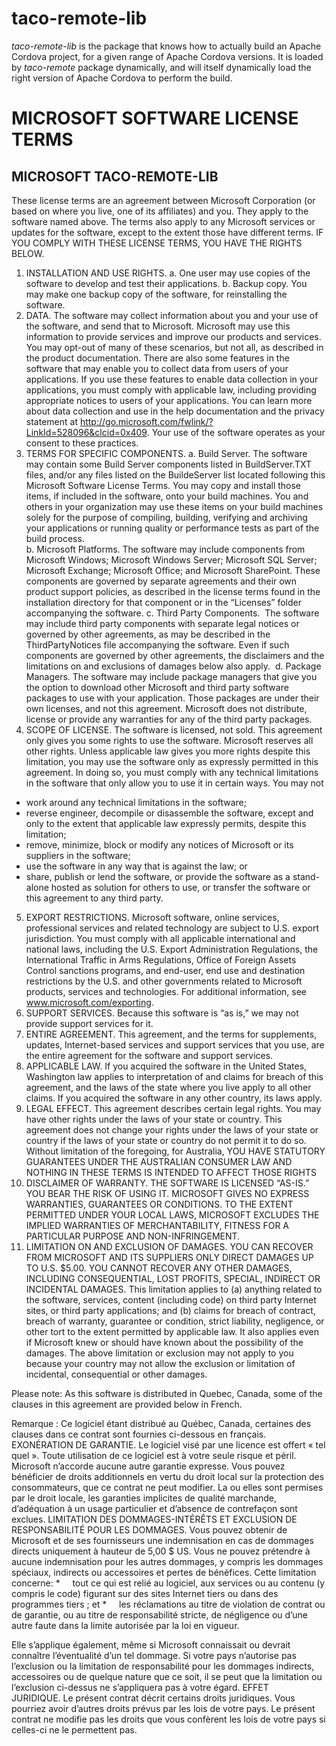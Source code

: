 # taco-remote-lib

*taco-remote-lib* is the package that knows how to actually build an Apache Cordova project, for a given range of Apache Cordova versions. It is loaded by *taco-remote* package dynamically, and will itself dynamically load the right version of Apache Cordova to perform the build.

# MICROSOFT SOFTWARE LICENSE TERMS
## MICROSOFT TACO-REMOTE-LIB 
These license terms are an agreement between Microsoft Corporation (or based on where you live, one of its affiliates) and you. They apply to the software named above. The terms also apply to any Microsoft services or updates for the software, except to the extent those have different terms.
IF YOU COMPLY WITH THESE LICENSE TERMS, YOU HAVE THE RIGHTS BELOW.
1. INSTALLATION AND USE RIGHTS. 
a. One user may use copies of the software to develop and test their applications.
b. Backup copy.  You may make one backup copy of the software, for reinstalling the software.
2. DATA.  The software may collect information about you and your use of the software, and send that to Microsoft. Microsoft may use this information to provide services and improve our products and services.  You may opt-out of many of these scenarios, but not all, as described in the product documentation.  There are also some features in the software that may enable you to collect data from users of your applications. If you use these features to enable data collection in your applications, you must comply with applicable law, including providing appropriate notices to users of your applications. You can learn more about data collection and use in the help documentation and the privacy statement at http://go.microsoft.com/fwlink/?LinkId=528096&clcid=0x409. Your use of the software operates as your consent to these practices.
3. TERMS FOR SPECIFIC COMPONENTS.
a. Build Server.  The software may contain some Build Server components listed in BuildServer.TXT files, and/or any files listed on the BuildeServer list located following this Microsoft Software License Terms.  You may copy and install those items, if included in the software, onto your build machines.  You and others in your organization may use these items on your build machines solely for the purpose of compiling, building, verifying and archiving your applications or running quality or performance tests as part of the build process.  
b. Microsoft Platforms.  The software may include components from Microsoft Windows; Microsoft Windows Server; Microsoft SQL Server; Microsoft Exchange; Microsoft Office; and Microsoft SharePoint. These components are governed by separate agreements and their own product support policies, as described in the license terms found in the installation directory for that component or in the “Licenses” folder accompanying the software.
c. Third Party Components.  The software may include third party components with separate legal notices or governed by other agreements, as may be described in the ThirdPartyNotices file accompanying the software. Even if such components are governed by other agreements, the disclaimers and the limitations on and exclusions of damages below also apply.  
d. Package Managers.  The software may include package managers that give you the option to download other Microsoft and third party software packages to use with your application. Those packages are under their own licenses, and not this agreement. Microsoft does not distribute, license or provide any warranties for any of the third party packages.
4. SCOPE OF LICENSE. The software is licensed, not sold. This agreement only gives you some rights to use the software. Microsoft reserves all other rights. Unless applicable law gives you more rights despite this limitation, you may use the software only as expressly permitted in this agreement. In doing so, you must comply with any technical limitations in the software that only allow you to use it in certain ways. You may not
  * work around any technical limitations in the software;
  * reverse engineer, decompile or disassemble the software, except and only to the extent that applicable law expressly permits, despite this limitation;
  * remove, minimize, block or modify any notices of Microsoft or its suppliers in the software; 
  * use the software in any way that is against the law; or
  * share, publish or lend the software, or provide the software as a stand-alone hosted as solution for others to use, or transfer the software or this agreement to any third party.
5. EXPORT RESTRICTIONS. Microsoft software, online services, professional services and related technology are subject to U.S. export jurisdiction. You must comply with all applicable international and national laws, including the U.S. Export Administration Regulations, the International Traffic in Arms Regulations, Office of Foreign Assets Control sanctions programs, and end-user, end use and destination restrictions by the U.S. and other governments related to Microsoft products, services and technologies. For additional information, see www.microsoft.com/exporting. 
6. SUPPORT SERVICES. Because this software is “as is,” we may not provide support services for it.
7. ENTIRE AGREEMENT. This agreement, and the terms for supplements, updates, Internet-based services and support services that you use, are the entire agreement for the software and support services.
8. APPLICABLE LAW. If you acquired the software in the United States, Washington law applies to interpretation of and claims for breach of this agreement, and the laws of the state where you live apply to all other claims. If you acquired the software in any other country, its laws apply.
9. LEGAL EFFECT. This agreement describes certain legal rights. You may have other rights under the laws of your state or country. This agreement does not change your rights under the laws of your state or country if the laws of your state or country do not permit it to do so.  Without limitation of the foregoing, for Australia, YOU HAVE STATUTORY GUARANTEES UNDER THE AUSTRALIAN CONSUMER LAW AND NOTHING IN THESE TERMS IS INTENDED TO AFFECT THOSE RIGHTS
10. DISCLAIMER OF WARRANTY. THE SOFTWARE IS LICENSED “AS-IS.” YOU BEAR THE RISK OF USING IT. MICROSOFT GIVES NO EXPRESS WARRANTIES, GUARANTEES OR CONDITIONS. TO THE EXTENT PERMITTED UNDER YOUR LOCAL LAWS, MICROSOFT EXCLUDES THE IMPLIED WARRANTIES OF MERCHANTABILITY, FITNESS FOR A PARTICULAR PURPOSE AND NON-INFRINGEMENT.
11. LIMITATION ON AND EXCLUSION OF DAMAGES. YOU CAN RECOVER FROM MICROSOFT AND ITS SUPPLIERS ONLY DIRECT DAMAGES UP TO U.S. $5.00. YOU CANNOT RECOVER ANY OTHER DAMAGES, INCLUDING CONSEQUENTIAL, LOST PROFITS, SPECIAL, INDIRECT OR INCIDENTAL DAMAGES.
This limitation applies to (a) anything related to the software, services, content (including code) on third party Internet sites, or third party applications; and (b) claims for breach of contract, breach of warranty, guarantee or condition, strict liability, negligence, or other tort to the extent permitted by applicable law.
It also applies even if Microsoft knew or should have known about the possibility of the damages. The above limitation or exclusion may not apply to you because your country may not allow the exclusion or limitation of incidental, consequential or other damages.

Please note: As this software is distributed in Quebec, Canada, some of the clauses in this agreement are provided below in French.

Remarque : Ce logiciel étant distribué au Québec, Canada, certaines des clauses dans ce contrat sont fournies ci-dessous en français.
EXONÉRATION DE GARANTIE. Le logiciel visé par une licence est offert « tel quel ». Toute utilisation de ce logiciel est à votre seule risque et péril. Microsoft n’accorde aucune autre garantie expresse. Vous pouvez bénéficier de droits additionnels en vertu du droit local sur la protection des consommateurs, que ce contrat ne peut modifier. La ou elles sont permises par le droit locale, les garanties implicites de qualité marchande, d’adéquation à un usage particulier et d’absence de contrefaçon sont exclues.
LIMITATION DES DOMMAGES-INTÉRÊTS ET EXCLUSION DE RESPONSABILITÉ POUR LES DOMMAGES. Vous pouvez obtenir de Microsoft et de ses fournisseurs une indemnisation en cas de dommages directs uniquement à hauteur de 5,00 $ US. Vous ne pouvez prétendre à aucune indemnisation pour les autres dommages, y compris les dommages spéciaux, indirects ou accessoires et pertes de bénéfices.
Cette limitation concerne:
  *    	tout ce qui est relié au logiciel, aux services ou au contenu (y compris le code) figurant sur des sites Internet tiers ou dans des programmes tiers ; et
  *     les réclamations au titre de violation de contrat ou de garantie, ou au titre de responsabilité stricte, de négligence ou d’une autre faute dans la limite autorisée par la loi en vigueur.
  
Elle s’applique également, même si Microsoft connaissait ou devrait connaître l’éventualité d’un tel dommage. Si votre pays n’autorise pas l’exclusion ou la limitation de responsabilité pour les dommages indirects, accessoires ou de quelque nature que ce soit, il se peut que la limitation ou l’exclusion ci-dessus ne s’appliquera pas à votre égard.
EFFET JURIDIQUE. Le présent contrat décrit certains droits juridiques. Vous pourriez avoir d’autres droits prévus par les lois de votre pays. Le présent contrat ne modifie pas les droits que vous confèrent les lois de votre pays si celles-ci ne le permettent pas.










